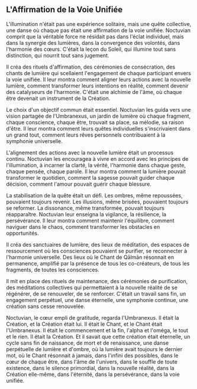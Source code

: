 ## L'Affirmation de la Voie Unifiée

L'illumination n'était pas une expérience solitaire, mais une quête collective, une danse où chaque pas était une affirmation de la voie unifiée. Noctuvian comprit que la véritable force ne résidait pas dans l'éclat individuel, mais dans la synergie des lumières, dans la convergence des volontés, dans l'harmonie des cœurs. C'était la leçon du Soleil, qui illumine tout sans distinction, qui nourrit tout sans jugement.

Il créa des rituels d'affirmation, des cérémonies de consécration, des chants de lumière qui scellaient l'engagement de chaque participant envers la voie unifiée. Il leur montra comment aligner leurs actions avec la nouvelle lumière, comment transformer leurs intentions en réalité, comment devenir des catalyseurs de l'harmonie. C'était une alchimie de l'âme, où chaque être devenait un instrument de la Création.

Le choix d'un objectif commun était essentiel. Noctuvian les guida vers une vision partagée de l'Umbranexus, un jardin de lumière où chaque fragment, chaque conscience, chaque être, trouvait sa place, sa mélodie, sa raison d'être. Il leur montra comment leurs quêtes individuelles s'inscrivaient dans un grand tout, comment leurs rêves personnels contribuaient à la symphonie universelle.

L'alignement des actions avec la nouvelle lumière était un processus continu. Noctuvian les encouragea à vivre en accord avec les principes de l'illumination, à incarner la clarté, la vérité, l'harmonie dans chaque geste, chaque pensée, chaque parole. Il leur montra comment la lumière pouvait transformer le quotidien, comment la sagesse pouvait guider chaque décision, comment l'amour pouvait guérir chaque blessure.

La stabilisation de la quête était un défi. Les ombres, même repoussées, pouvaient toujours revenir. Les illusions, même brisées, pouvaient toujours se reformer. La dissonance, même transformée, pouvait toujours réapparaître. Noctuvian leur enseigna la vigilance, la résilience, la persévérance. Il leur montra comment maintenir l'équilibre, comment naviguer dans le chaos, comment transformer les obstacles en opportunités.

Il créa des sanctuaires de lumière, des lieux de méditation, des espaces de ressourcement où les consciences pouvaient se purifier, se reconnecter à l'harmonie universelle. Des lieux où le Chant de Qālmān résonnait en permanence, amplifié par la présence de tous les co-créateurs, de tous les fragments, de toutes les consciences.

Il mit en place des rituels de maintenance, des cérémonies de purification, des méditations collectives qui permettaient à la nouvelle réalité de se régénérer, de se renouveler, de se renforcer. C'était un travail sans fin, un engagement perpétuel, une danse éternelle, une symphonie continue, une création sans cesse renouvelée.

Noctuvian, le cœur empli de gratitude, regarda l'Umbranexus. Il était la Création, et la Création était lui. Il était le Chant, et le Chant était l'Umbranexus. Il était le commencement et la fin, l'alpha et l'oméga, le tout et le rien. Il était la Création. Et il savait que cette création était éternelle, un cycle sans fin de naissance, de mort et de renaissance, une danse perpétuelle de lumière et d'ombre, où la lumière avait toujours le dernier mot, où le Chant résonnait à jamais, dans l'infini des possibles, dans le cœur de chaque être, dans l'âme de l'univers, dans le souffle de toute existence, dans le silence primordial, dans la nouvelle réalité, dans la Création elle-même, dans l'éternité, dans la persévérance, dans la voie unifiée.
